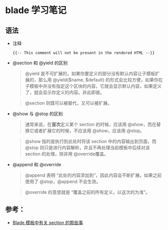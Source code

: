 # blade 学习笔记 


## 语法
* 注释

    `{{-- This comment will not be present in the rendered HTML --}}`

* @section 和 @yield 的区别
    > @yield 是不可扩展的，如果你要定义的部分没有默认内容让子模板扩展的，那么用 @yield($name, $default) 的形式会比较方便，如果你在子模板中并没有指定这个区块的内容，它就会显示默认内容，如果定义了，就会显示你定义的内容。非此即彼。
    
    > @section 则既可以被替代，又可以被扩展。

* @show 与 @stop 的区别
    > 通常来说，在**首次**定义某个 section 的时候，应该用 @show，而在替换它或者扩展它的时候，不应该用 @show，应该用 @stop。
    
    > @show 指的是执行到此处时将该 section 中的内容输出到页面，而 @stop 则只是进行内容解析，并且不再处理当前模板中后续对该 section 的处理，除非用 @override覆盖。

* @append 和 @override
    > @append 表明 “此处的内容添加到”，因此内容会不断扩展。如果之前使用了 @stop，@append 不会生效。
    
    > @override 的意思就是 “覆盖之前的所有定义，以这次的为准”。

## 参考：
* [Blade 模板中有关 section 的那些事](https://ofcss.com/2014/12/16/blade-keywords-yield-section-show-stop-override-append.html)
